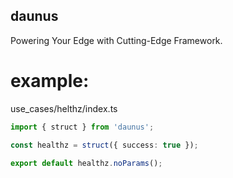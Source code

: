 ## daunus
Powering Your Edge with Cutting-Edge Framework.


# example: 

use_cases/helthz/index.ts
```typescript
import { struct } from 'daunus';

const healthz = struct({ success: true });

export default healthz.noParams();
```
